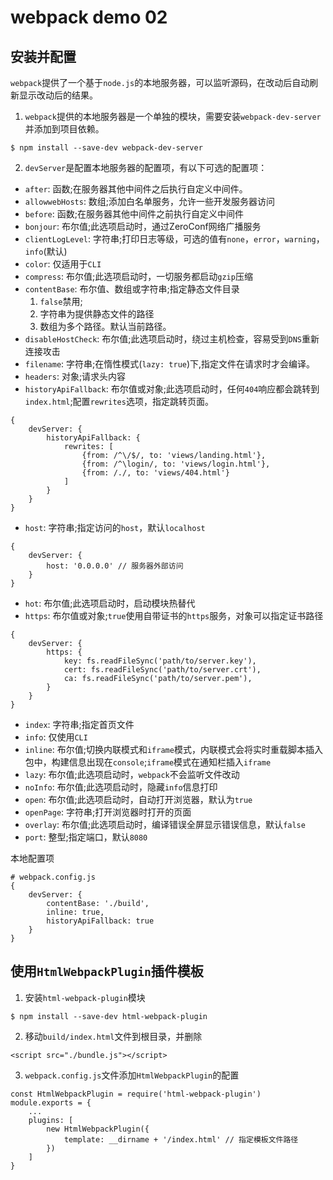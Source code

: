 # webpack demo 02

## 安装并配置

`webpack`提供了一个基于`node.js`的本地服务器，可以监听源码，在改动后自动刷新显示改动后的结果。

1. `webpack`提供的本地服务器是一个单独的模块，需要安装`webpack-dev-server`并添加到项目依赖。

```
$ npm install --save-dev webpack-dev-server
```

2. `devServer`是配置本地服务器的配置项，有以下可选的配置项：

- `after`: 函数;在服务器其他中间件之后执行自定义中间件。
- `allowwebHosts`: 数组;添加白名单服务，允许一些开发服务器访问
- `before`: 函数;在服务器其他中间件之前执行自定义中间件
- `bonjour`: 布尔值;此选项启动时，通过ZeroConf网络广播服务
- `clientLogLevel`: 字符串;打印日志等级，可选的值有`none`，`error`，`warning`，`info`(默认)
- `color`: 仅适用于`CLI`
- `compress`: 布尔值;此选项启动时，一切服务都启动`gzip`压缩
- `contentBase`: 布尔值、数组或字符串;指定静态文件目录
	1. `false`禁用;
	2. 字符串为提供静态文件的路径
	3. 数组为多个路径。默认当前路径。
- `disableHostCheck`: 布尔值;此选项启动时，绕过主机检查，容易受到`DNS`重新连接攻击
- `filename`: 字符串;在惰性模式(`lazy: true`)下,指定文件在请求时才会编译。
- `headers`: 对象;请求头内容
- `historyApiFallback`: 布尔值或对象;此选项启动时，任何`404`响应都会跳转到`index.html`;配置`rewrites`选项，指定跳转页面。

```
{
	devServer: {
		historyApiFallback: {
			rewrites: [
				{from: /^\/$/, to: 'views/landing.html'},
				{from: /^\login/, to: 'views/login.html'},
				{from: /./, to: 'views/404.html'}
			]
		}
	}
}
```

- `host`: 字符串;指定访问的`host`，默认`localhost`
```
{
	devServer: {
		host: '0.0.0.0' // 服务器外部访问
	}
}
```
- `hot`: 布尔值;此选项启动时，启动模块热替代
- `https`: 布尔值或对象;`true`使用自带证书的`https`服务，对象可以指定证书路径
```
{
	devServer: {
		https: {
			key: fs.readFileSync('path/to/server.key'),
			cert: fs.readFileSync('path/to/server.crt'),
			ca: fs.readFileSync('path/to/server.pem'),
		}
	}
}
```
- `index`: 字符串;指定首页文件
- `info`: 仅使用`CLI`
- `inline`: 布尔值;切换内联模式和`iframe`模式，内联模式会将实时重载脚本插入包中，构建信息出现在`console`;`iframe`模式在通知栏插入`iframe`
- `lazy`: 布尔值;此选项启动时，`webpack`不会监听文件改动
- `noInfo`: 布尔值;此选项启动时，隐藏`info`信息打印
- `open`: 布尔值;此选项启动时，自动打开浏览器，默认为`true`
- `openPage`: 字符串;打开浏览器时打开的页面
- `overlay`: 布尔值;此选项启动时，编译错误全屏显示错误信息，默认`false`
- `port`: 整型;指定端口，默认`8080`

本地配置项
```
# webpack.config.js
{
	devServer: {
		contentBase: './build',
		inline: true,
		historyApiFallback: true
	}
}
```

## 使用`HtmlWebpackPlugin`插件模板

1. 安装`html-webpack-plugin`模块

```
$ npm install --save-dev html-webpack-plugin
```

2. 移动`build/index.html`文件到根目录，并删除

```
<script src="./bundle.js"></script>
```

3. `webpack.config.js`文件添加`HtmlWebpackPlugin`的配置

```
const HtmlWebpackPlugin = require('html-webpack-plugin')
module.exports = {
	...
	plugins: [
		new HtmlWebpackPlugin({
			template: __dirname + '/index.html' // 指定模板文件路径
		})
	]
}
```
